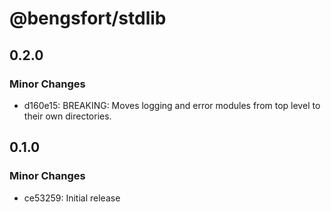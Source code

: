 # @bengsfort/stdlib

## 0.2.0

### Minor Changes

- d160e15: BREAKING: Moves logging and error modules from top level to their own directories.

## 0.1.0

### Minor Changes

- ce53259: Initial release
